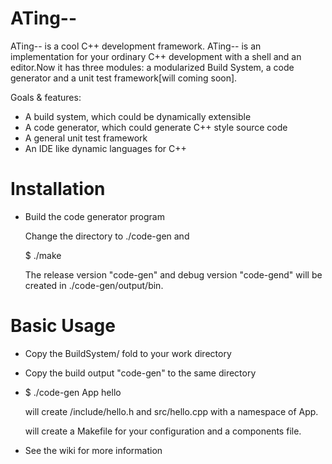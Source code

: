 ATing--
=======

ATing-- is a cool C++ development framework. ATing-- is an implementation for your ordinary C++ development with a shell and an editor.Now it has 
three modules: a modularized Build System, a code generator and a unit test framework[will coming soon].

Goals & features:

* A build system, which could be dynamically extensible
* A code generator, which could generate C++ style source code
* A general unit test framework  
* An IDE like dynamic languages for C++

Installation
=======
* Build the code generator program
    
    Change the directory to ./code-gen and
    
    $ ./make
    
    The release version "code-gen" and debug version "code-gend" will be created in ./code-gen/output/bin.

Basic Usage
=======
* Copy the BuildSystem/ fold to your work directory
* Copy the build output "code-gen" to the same directory
* $ ./code-gen App hello 
  
    will create /include/hello.h and src/hello.cpp with a namespace of App.
    
    will create a Makefile for your configuration and a components file.
* See the wiki for more information


